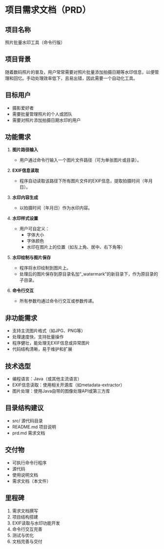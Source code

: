 # 项目需求文档（PRD）

## 项目名称
照片批量水印工具（命令行版）

## 项目背景
随着数码照片的普及，用户常常需要对照片批量添加拍摄日期等水印信息，以便管理和回忆。手动处理效率低下，且易出错，因此需要一个自动化工具。

## 目标用户
- 摄影爱好者
- 需要批量管理照片的个人或团队
- 需要对照片添加拍摄日期水印的用户

## 功能需求
1. **图片路径输入**
   - 用户通过命令行输入一个图片文件路径（可为单张图片或目录）。

2. **EXIF信息读取**
   - 程序自动读取该路径下所有图片文件的EXIF信息，提取拍摄时间（年月日）。

3. **水印内容生成**
   - 以拍摄时间（年月日）作为水印内容。

4. **水印样式设置**
   - 用户可自定义：
     - 字体大小
     - 字体颜色
     - 水印在图片上的位置（如左上角、居中、右下角等）

5. **水印绘制与图片保存**
   - 程序将水印绘制到图片上。
   - 处理后的图片保存到原目录名加“_watermark”的新目录下，作为原目录的子目录。

6. **命令行交互**
   - 所有参数均通过命令行交互或参数传递。

## 非功能需求
- 支持主流图片格式（如JPG、PNG等）
- 处理速度快，支持批量操作
- 程序健壮，能处理无EXIF信息或异常图片
- 代码结构清晰，易于维护和扩展

## 技术选型
- 编程语言：Java（或其他主流语言）
- EXIF信息读取：使用相关开源库（如metadata-extractor）
- 图片处理：使用Java自带的图像处理API或第三方库

## 目录结构建议
- src/  源代码目录
- README.md  项目说明
- prd.md  需求文档

## 交付物
- 可执行命令行程序
- 源代码
- 使用说明文档
- 需求文档（本文件）

## 里程碑
1. 需求文档撰写
2. 项目结构搭建
3. EXIF读取与水印功能开发
4. 命令行交互完善
5. 测试与优化
6. 文档完善与交付
